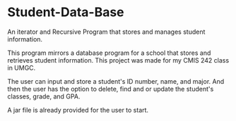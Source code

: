 # Student-Data-Base

An iterator and Recursive Program that stores and manages student information. 

This program mirrors a database program for a school that stores and retrieves student information.
This project was made for my CMIS 242 class in UMGC.

The user can input and store a student's ID number, name, and major. And then the user has the option to delete, find and or update the student's classes, grade, and GPA.

A jar file is already provided for the user to start.

